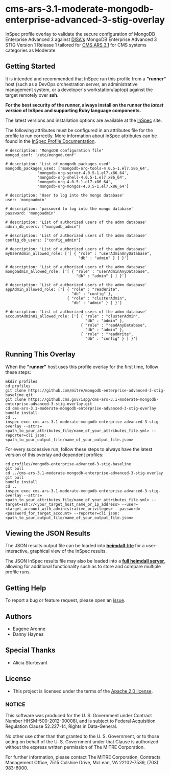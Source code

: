 # cms-ars-3.1-moderate-mongodb-enterprise-advanced-3-stig-overlay

InSpec profile overlay to validate the secure configuration of MongoDB Enterprise Advanced 3 against [DISA's](https://iase.disa.mil/stigs/Pages/index.aspx) MongoDB Enterprise Advanced 3 STIG Version 1 Release 1 tailored for [CMS ARS 3.1](https://www.cms.gov/Research-Statistics-Data-and-Systems/CMS-Information-Technology/InformationSecurity/Info-Security-Library-Items/ARS-31-Publication.html) for CMS systems categories as Moderate.

## Getting Started

It is intended and recommended that InSpec run this profile from a __"runner"__ host (such as a DevOps orchestration server, an administrative management system, or a developer's workstation/laptop) against the target remotely over __ssh__.

__For the best security of the runner, always install on the runner the _latest version_ of InSpec and supporting Ruby language components.__ 

The latest versions and installation options are available at the [InSpec](http://inspec.io/) site.

The following attributes must be configured in an attributes file for the profile to run correctly. More information about InSpec attributes can be found in the [InSpec Profile Documentation](https://www.inspec.io/docs/reference/profiles/).

```
# description: 'MongoDB configuration file'
mongod_conf: '/etc/mongod.conf'

# description: 'List of mongodb packages used'
mongodb_packages_used: ['mongodb-org-tools-4.0.5-1.el7.x86_64',
              'mongodb-org-server-4.0.5-1.el7.x86_64',
              'mongodb-org-shell-4.0.5-1.el7.x86_64',
              'mongodb-org-4.0.5-1.el7.x86_64',
              'mongodb-org-mongos-4.0.5-1.el7.x86_64']
  
# description: 'User to log into the mongo database'
user: 'mongoadmin'

# description: 'password to log into the mongo database'
password: 'mongoadmin'

# description: 'List of authorized users of the admn database'
admin_db_users: ["mongodb_admin"]

# description: 'List of authorized users of the admn database'
config_db_users: ["config_admin"]

# description: 'List of authorized users of the admn database'
myUserAdmin_allowed_role: ['[ { "role" : "userAdminAnyDatabase", 
                                "db" : "admin" } ] }']

# description: 'List of authorized users of the admn database'
mongoadmin_allowed_role: ['[ { "role" : "userAdminAnyDatabase", 
                               "db" : "admin" } ] }']

# description: 'List of authorized users of the admn database'
appAdmin_allowed_role: ['[ { "role" : "readWrite", 
                             "db" : "config" }, 
                           { "role" : "clusterAdmin", 
                             "db" : "admin" } ] }']

# description: 'List of authorized users of the admn database'
accountAdmin01_allowed_role: ['[ { "role" : "clusterAdmin", 
                                   "db" : "admin" }, 
                                 { "role" : "readAnyDatabase", 
                                   "db" : "admin" }, 
                                 { "role" : "readWrite", 
                                   "db" : "config" } ] }']
```

## Running This Overlay
When the __"runner"__ host uses this profile overlay for the first time, follow these steps: 

```
mkdir profiles
cd profiles
git clone https://github.com/mitre/mongodb-enterprise-advanced-3-stig-baseline.git
git clone https://github.cms.gov/ispg/cms-ars-3.1-moderate-mongodb-enterprise-advanced-3-stig-overlay.git
cd cms-ars-3.1-moderate-mongodb-enterprise-advanced-3-stig-overlay
bundle install
cd ..
inspec exec cms-ars-3.1-moderate-mongodb-enterprise-advanced-3-stig-overlay --attrs=<path_to_your_attributes_file/name_of_your_attributes_file.yml> --reporter=cli json:<path_to_your_output_file/name_of_your_output_file.json>
```

For every successive run, follow these steps to always have the latest version of this overlay and dependent profiles:

```
cd profiles/mongodb-enterprise-advanced-3-stig-baseline
git pull
cd ../cms-ars-3.1-moderate-mongodb-enterprise-advanced-3-stig-overlay
git pull
bundle install
cd ..
inspec exec cms-ars-3.1-moderate-mongodb-enterprise-advanced-3-stig-overlay --attrs=<path_to_your_attributes_file/name_of_your_attributes_file.yml> --target=ssh://<your_target_host_name_or_ip_address> --user=<target_account_with_administrative_privileges> --password=<password_for_target_account> --reporter=cli json:<path_to_your_output_file/name_of_your_output_file.json>
```

## Viewing the JSON Results

The JSON results output file can be loaded into __[heimdall-lite](https://mitre.github.io/heimdall-lite/)__ for a user-interactive, graphical view of the InSpec results. 

The JSON InSpec results file may also be loaded into a __[full heimdall server](https://github.com/mitre/heimdall)__, allowing for additional functionality such as to store and compare multiple profile runs.

## Getting Help
To report a bug or feature request, please open an [issue](https://github.cms.gov/ispg/cms-ars-3.1-moderate-oracle-database-12c-stig-overlay/issues/new).

## Authors
* Eugene Aronne
* Danny Haynes

## Special Thanks
* Alicia Sturtevant

## License
* This project is licensed under the terms of the [Apache 2.0 license](https://www.apache.org/licenses/LICENSE-2.0).

### NOTICE  

This software was produced for the U. S. Government under Contract Number HHSM-500-2012-00008I, and is subject to Federal Acquisition Regulation Clause 52.227-14, Rights in Data-General.  

No other use other than that granted to the U. S. Government, or to those acting on behalf of the U. S. Government under that Clause is authorized without the express written permission of The MITRE Corporation.

For further information, please contact The MITRE Corporation, Contracts Management Office, 7515 Colshire Drive, McLean, VA  22102-7539, (703) 983-6000.
